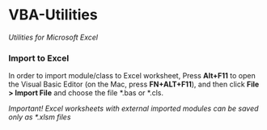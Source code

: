 # VBA-Utilities
*Utilities for Microsoft Excel*

### Import to Excel
In order to import module/class to Excel worksheet, Press **Alt+F11** to open the Visual Basic Editor (on the Mac, press **FN+ALT+F11**), and then click **File > Import File** and choose the file \*.bas or \*.cls.

*Important! Excel worksheets with external imported modules can be saved only as \*.xlsm files*

